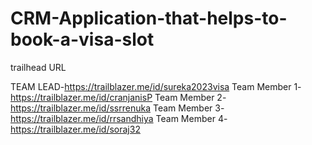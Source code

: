 # CRM-Application-that-helps-to-book-a-visa-slot

trailhead URL

TEAM LEAD-https://trailblazer.me/id/sureka2023visa 
Team Member 1-https://trailblazer.me/id/cranjanisP 
Team Member 2-https://trailblazer.me/id/ssrrenuka 
Team Member 3-https://trailblazer.me/id/rrsandhiya 
Team Member 4-https://trailblazer.me/id/soraj32 

